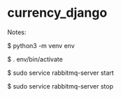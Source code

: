 # currency_django


Notes:

$ python3 -m venv env

$ . env/bin/activate

$ sudo service rabbitmq-server start 

$ sudo service rabbitmq-server stop